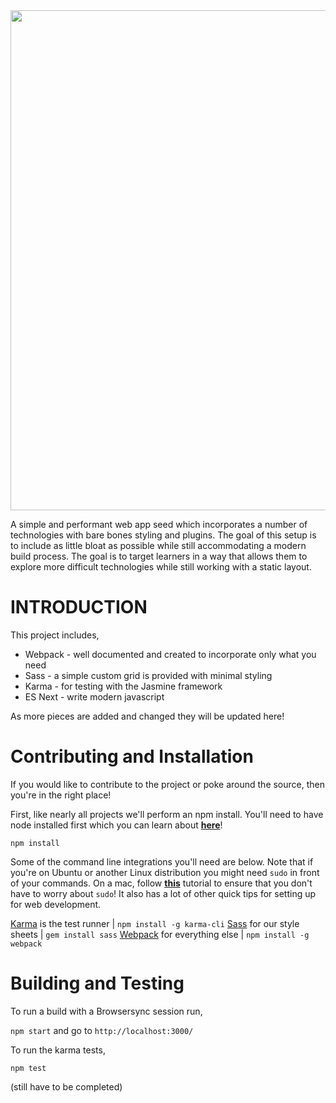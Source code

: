 <img src="http://i.imgur.com/XGVvZxZ.png" width="800px">

A simple and performant web app seed which incorporates a number of technologies with bare bones styling and plugins. The goal of this setup is to include as little bloat as possible while still accommodating a modern build process. The goal is to target learners in a way that allows them to explore more difficult technologies while still working with a static layout.

# INTRODUCTION
This project includes,
* Webpack - well documented and created to incorporate only what you need
* Sass - a simple custom grid is provided with minimal styling
* Karma - for testing with the Jasmine framework
* ES Next - write modern javascript

As more pieces are added and changed they will be updated here!

# Contributing and Installation
If you would like to contribute to the project or poke around the source, then you're
in the right place!

First, like nearly all projects we'll perform an npm install. You'll need to have node
installed first which you can learn about **[here](https://nodejs.org/en/download/package-manager/)**!

`npm install`

Some of the command line integrations you'll need are below. Note that if you're on Ubuntu or another Linux
distribution you might need `sudo` in front of your commands. On a mac, follow **[this](https://github.com/jonathanong/osx-webdev-setup)** tutorial to ensure
that you don't have to worry about `sudo`! It also has a lot of other quick tips for setting up for web development.

[Karma](https://karma-runner.github.io/1.0/index.html) is the test runner  | `npm install -g karma-cli`
[Sass](http://sass-lang.com/install) for our style sheets | `gem install sass`
[Webpack](https://webpack.js.org/) for everything else | `npm install -g webpack`

# Building and Testing
To run a build with a Browsersync session run,

`npm start` and go to `http://localhost:3000/`

To run the karma tests,

`npm test`

(still have to be completed)
